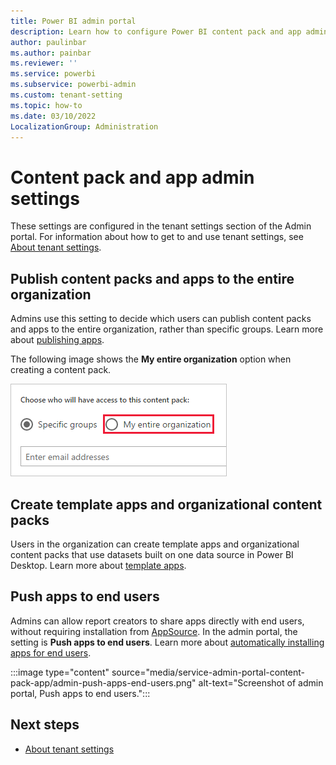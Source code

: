 ```yaml
---
title: Power BI admin portal
description: Learn how to configure Power BI content pack and app admin settings.
author: paulinbar
ms.author: painbar
ms.reviewer: ''
ms.service: powerbi
ms.subservice: powerbi-admin
ms.custom: tenant-setting
ms.topic: how-to
ms.date: 03/10/2022
LocalizationGroup: Administration
---
```


# Content pack and app admin settings

These settings are configured in the tenant settings section of the Admin portal. For information about how to get to and use tenant settings, see [About tenant settings](service-admin-portal-about-tenant-settings.md).

## Publish content packs and apps to the entire organization

Admins use this setting to decide which users can publish content packs and apps to the entire organization, rather than specific groups. Learn more about [publishing apps](../collaborate-share/service-create-distribute-apps.md).

The following image shows the **My entire organization** option when creating a content pack.

![Publish content pack to organization](media/service-admin-portal-content-pack-app/power-bi-admin-publish-entire-org.png)

## Create template apps and organizational content packs

Users in the organization can create template apps and organizational content packs that use datasets built on one data source in Power BI Desktop. Learn more about [template apps](../connect-data/service-template-apps-create.md).

## Push apps to end users

Admins can allow report creators to share apps directly with end users, without requiring installation from [AppSource](https://appsource.microsoft.com). In the admin portal, the setting is **Push apps to end users**. Learn more about [automatically installing apps for end users](../collaborate-share/service-create-distribute-apps.md#automatically-install-apps-for-end-users).

:::image type="content" source="media/service-admin-portal-content-pack-app/admin-push-apps-end-users.png" alt-text="Screenshot of admin portal, Push apps to end users.":::

## Next steps

* [About tenant settings](service-admin-portal-about-tenant-settings.md)